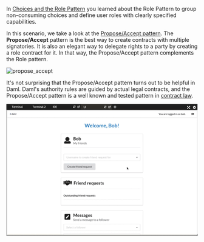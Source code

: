 In [Choices and the Role Pattern](https://digitalasset.com/developers/interactive-tutorials/fundamental-concepts/choices-role-pattern)
you learned about the Role Pattern to group non-consuming choices and define user roles with clearly
specified capabilities.

In this scenario, we take a look at the [Propose/Accept
pattern](https://en.wikipedia.org/wiki/Offer_and_acceptance). The **Propose/Accept** pattern is the
best way to create contracts with multiple signatories. It is also an elegant way to delegate rights
to a party by creating a role contract for it. In that way, the Propose/Accept pattern complements
the Role pattern.

![propose_accept](assets/propose_accept.png)

It's not surprising that the Propose/Accept pattern turns out to be helpful in Daml. Daml's
authority rules are guided by actual legal contracts, and the Propose/Accept pattern is a well known
and tested pattern in [contract law](https://en.wikipedia.org/wiki/Offer_and_acceptance).

![screencast](assets/friend_request_intro.gif)
